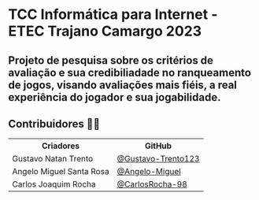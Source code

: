 # TCC Informática para Internet - ETEC Trajano Camargo 2023
## Projeto de pesquisa sobre os critérios de avaliação e sua credibiliadade no ranqueamento de jogos, visando avaliações mais fiéis, a real experiência do jogador e sua jogabilidade. ##

## Contribuidores 👨‍💻
<table align="center">
  <th>Criadores</th>
  <th>GitHub</th>

  <tr>
    <td>Gustavo Natan Trento</td>
    <td><a href="https://github.com/Gustavo-Trento123">@Gustavo-Trento123</td>
  </tr>

  <tr>
    <td>Angelo Miguel Santa Rosa</td>
    <td><a href="https://github.com/Angelo-Miguel">@Angelo-Miguel</a></td>
  </tr>

  <tr>
    <td>Carlos Joaquim Rocha</td>
    <td><a href="https://github.com/CarlosRocha-98">@CarlosRocha-98</a></td>
  </tr>
</table>

